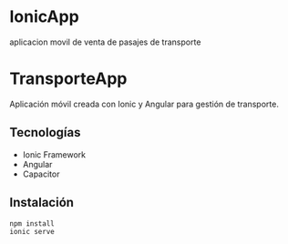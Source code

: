 # IonicApp
aplicacion movil de venta de pasajes de transporte
# TransporteApp

Aplicación móvil creada con Ionic y Angular para gestión de transporte.

## Tecnologías

- Ionic Framework
- Angular
- Capacitor

## Instalación

```bash
npm install
ionic serve
